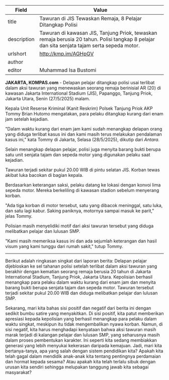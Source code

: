 | Field       | Value                                                       |
|-------------|-------------------------------------------------------------|
| title       | Tawuran di JIS Tewaskan Remaja, 8 Pelajar Ditangkap Polisi |
| description | Tawuran di kawasan JIS, Tanjung Priok, tewaskan remaja berusia 20 tahun. Polisi tangkap 8 pelajar dan sita senjata tajam serta sepeda motor. |
| urlshort    | http://kmp.im/AGHpGV |
| author      |  |
| editor      | Muhammad Isa Bustomi |

**JAKARTA, KOMPAS.com** - Delapan pelajar ditangkap polisi usai terlibat dalam aksi tawuran yang menewaskan seorang remaja berinisial AR (20) di kawasan Jakarta International Stadium (JIS), Papanggo, Tanjung Priok, Jakarta Utara, Senin (27/5/2025) malam.

Kepala Unit Reserse Kriminal (Kanit Reskrim) Polsek Tanjung Priok AKP Tommy Brian Hutomo mengatakan, para pelaku ditangkap kurang dari enam jam setelah kejadian.

"Dalam waktu kurang dari enam jam kami sudah menangkap delapan orang yang diduga terlibat kasus ini dan kami masih terus melakukan pendalaman kasus ini," kata Tommy di Jakarta, Selasa (28/5/2025), dikutip dari *Antara.*

Selain menangkap delapan pelajar, polisi juga menyita barang bukti berupa satu unit senjata tajam dan sepeda motor yang digunakan pelaku saat kejadian.

Tawuran terjadi sekitar pukul 20.00 WIB di pintu selatan JIS. Korban tewas akibat luka bacokan di bagian kepala.

Berdasarkan keterangan saksi, pelaku datang ke lokasi dengan konvoi lima sepeda motor. Mereka berkeliling di kawasan stadion sebelum menyerang korban.

"Ada tiga korban di motor tersebut, satu yang dibacok meninggal, satu luka, dan satu lagi kabur. Saking paniknya, motornya sampai masuk ke parit," jelas Tommy.

Polisian masih menyelidiki motif dari aksi tawuran tersebut yang diduga melibatkan pelajar dan lulusan SMP.

\"Kami masih memeriksa kasus ini dan ada sejumlah keterangan dan hasil visum yang kami tunggu dari rumah sakit,\" tutup Tommy.

---
Berikut adalah ringkasan singkat dari laporan berita: Delapan pelajar dijebloskan ke sel tahanan polisi setelah terlibat dalam aksi tawuran yang berakhir dengan kematian seorang remaja berusia 20 tahun di Jakarta International Stadium, Tanjung Priok, Jakarta Utara. Kepolisian berhasil menangkap para pelaku dalam waktu kurang dari enam jam dan menyita barang bukti berupa senjata tajam dan sepeda motor. Tawuran tersebut terjadi sekitar pukul 20.00 WIB dan diduga melibatkan pelajar dan lulusan SMP.

Sekarang, mari kita bahas sisi positif dan negatif dari berita ini dengan sedikit bumbu satire yang menyakitkan. Di sisi positif, kita patut memberikan apresiasi kepada kepolisian yang berhasil menangkap para pelaku dalam waktu singkat, meskipun itu tidak mengembalikan nyawa korban. Namun, di sisi negatif, kita harus menghadapi kenyataan bahwa aksi tawuran masih marak terjadi di kalangan pelajar dan lulusan SMP, yang seharusnya masih dalam proses pembentukan karakter. Ini seperti kita sedang membiakkan generasi yang lebih menyukai kekerasan daripada kemajuan. Jadi, mari kita bertanya-tanya, apa yang salah dengan sistem pendidikan kita? Apakah kita telah gagal dalam mendidik anak-anak kita tentang pentingnya perdamaian dan hormat kepada sesama? Atau apakah kita telah terlalu sibuk dengan urusan kita sendiri sehingga melupakan tanggung jawab kita sebagai masyarakat?
